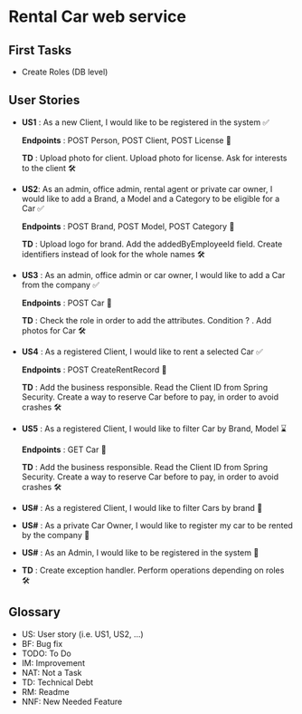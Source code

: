 # Rental Car web service

## First Tasks

- Create Roles (DB level)

## User Stories

- **US1** : As a new Client, I would like to be registered in the system :white_check_mark:

  **Endpoints** : POST Person, POST Client, POST License :link:

  **TD** : Upload photo for client. Upload photo for license. Ask for interests to the client :hammer_and_wrench:

- **US2**: As an admin, office admin, rental agent or private car owner, I would like to add a Brand, a Model and a
  Category to be eligible for a Car :white_check_mark:

  **Endpoints** : POST Brand, POST Model, POST Category :link:

  **TD** : Upload logo for brand. Add the addedByEmployeeId field. Create identifiers instead of look for the whole
  names :hammer_and_wrench:

- **US3** : As an admin, office admin or car owner, I would like to add a Car from the company :white_check_mark:

  **Endpoints** : POST Car :link:

  **TD** : Check the role in order to add the attributes. Condition ? . Add photos for Car :hammer_and_wrench:

- **US4** : As a registered Client, I would like to rent a selected Car :white_check_mark:

  **Endpoints** : POST CreateRentRecord :link:

  **TD** : Add the business responsible. Read the Client ID from Spring Security. Create a way to reserve Car before to
  pay, in order to avoid crashes :hammer_and_wrench:

- **US5** : As a registered Client, I would like to filter Car by Brand, Model :hourglass:

  **Endpoints** : GET Car :link:

  **TD** : Add the business responsible. Read the Client ID from Spring Security. Create a way to reserve Car before to
  pay, in order to avoid crashes :hammer_and_wrench:

- **US#** : As a registered Client, I would like to filter Cars by brand :rocket:
- **US#** : As a private Car Owner, I would like to register my car to be rented by the company :rocket:
- **US#** : As an Admin, I would like to be registered in the system :rocket:
- **TD** : Create exception handler. Perform operations depending on roles :hammer_and_wrench:

## Glossary

- US<int>: User story (i.e. US1, US2, ...)
- BF: Bug fix
- TODO: To Do
- IM: Improvement
- NAT: Not a Task
- TD: Technical Debt
- RM: Readme
- NNF: New Needed Feature
